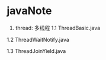# javaNote
1. thread: 多线程
1.1 ThreadBasic.java

1.2 ThreadWaitNotify.java

1.3 ThreadJoinYield.java
